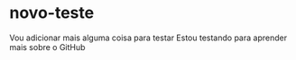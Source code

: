 # novo-teste
Vou adicionar mais alguma coisa para testar
Estou testando para aprender mais sobre o GitHub
